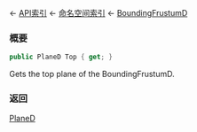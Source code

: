 ← [API索引](Api-Index) ← [命名空间索引](Namespace-Index) ← [BoundingFrustumD](VRageMath.BoundingFrustumD)

### 概要

```csharp
public PlaneD Top { get; }
```

Gets the top plane of the BoundingFrustumD.

### 返回

[PlaneD](VRageMath.PlaneD)


